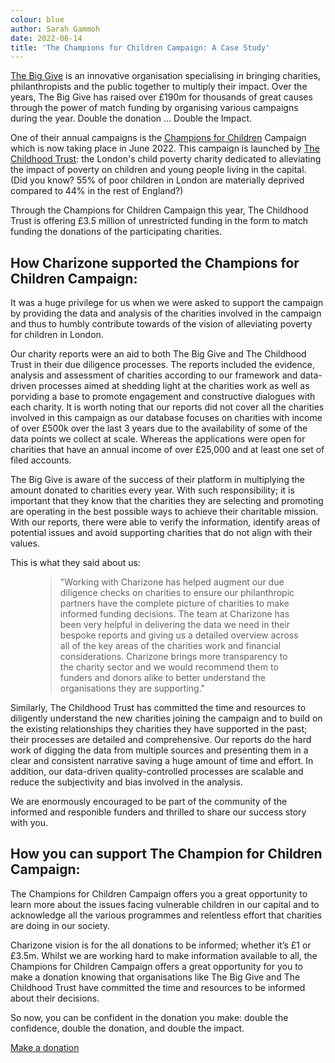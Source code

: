 ```yaml
---
colour: blue
author: Sarah Gammoh
date: 2022-06-14
title: 'The Champions for Children Campaign: A Case Study'
---
```


[The Big Give](https://donate.thebiggive.org.uk/) is an innovative organisation specialising in bringing charities, philanthropists and the public together to multiply their impact. Over the years, The Big Give has raised over &pound;190m for thousands of great causes through the power of match funding by organising various campaigns during the year. Double the donation &mldr; Double the Impact.

One of their annual campaigns is the [Champions for Children](https://donate.thebiggive.org.uk/champions-for-children-2022) Campaign which is now taking place in June 2022. This campaign is launched by [The Childhood Trust](https://www.childhoodtrust.org.uk/): the London&apos;s child poverty charity dedicated to alleviating the impact of poverty on children and young people living in the capital. (Did you know? 55% of poor children in London are materially deprived compared to 44% in the rest of England?)

Through the Champions for Children Campaign this year, The Childhood Trust is offering &pound;3.5 million of unrestricted funding in the form to match funding the donations of the participating charities.

## How Charizone supported the Champions for Children Campaign: 

It was a huge privilege for us when we were asked to support the campaign by providing the data and analysis of the charities involved in the campaign and thus to humbly contribute towards of the vision of alleviating poverty for children in London.  

Our charity reports were an aid to both The Big Give and The Childhood Trust in their due diligence processes. The reports included the evidence, analysis and assessment of charities according to our framework and data-driven processes aimed at shedding light at the charities work as well as porviding a base to promote engagement and constructive dialogues with each charity. It is worth noting that our reports did not cover all the charities involved in this campaign as our database focuses on charities with income of over &pound;500k over the last 3 years due to the availability of some of the data points we collect at scale. Whereas the applications were open for charities that have an annual income of over &pound;25,000 and at least one set of filed accounts.

The Big Give is aware of the success of their platform in multiplying the amount donated to charities every year. With such responsibility; it is important that they  know that the charities they are selecting and promoting are operating in the best possible ways to achieve their charitable mission. With our reports, there were able to verify the information, identify areas of potential issues and avoid supporting charities that do not align with their values.  

This is what they said about us: 

<figure class="quote">
    <blockquote cite="The Big Give">
        <p>&quot;Working with Charizone has helped augment our due diligence checks on charities to ensure our philanthropic partners have the complete picture of charities to make informed funding decisions. The team at Charizone has been very helpful in delivering the data we need in their bespoke reports and giving us a detailed overview across all of the key areas of the charities work and financial considerations. Charizone brings more transparency to the charity sector and we would recommend them to funders and donors alike to better understand the organisations they are supporting.&quot;</p>
    </blockquote>
</figure>

Similarly, The Childhood Trust has committed the time and resources to diligently understand the new charities joining the campaign and to build on the existing relationships they charities they have supported in the past; their processes are detailed and comprehensive. Our reports do the hard work of digging the data from multiple sources and presenting them in a clear and consistent narrative saving a huge amount of time and effort. In addition, our data-driven quality-controlled processes are scalable and reduce the subjectivity and bias involved in the analysis. 

We are enormously encouraged to be part of the community of the informed and responible funders and thrilled to share our success story with you. 

## How you can support The Champion for Children Campaign: 

The Champions for Children Campaign offers you a great opportunity to learn more about the issues facing vulnerable children in our capital and to acknowledge all the various programmes and relentless effort that charities are doing in our society. 

Charizone vision is for the all donations to be informed; whether it&rsquo;s &pound;1 or &pound;3.5m. Whilst we are working hard to make information available to all, the Champions for Children Campaign offers a great opportunity for you to make a donation knowing that organisations like The Big Give and The Childhood Trust have committed the time and resources to be informed about their decisions. 

So now, you can be confident in the donation you make: double the confidence, double the donation, and double the impact.  

<a href="https://donate.thebiggive.org.uk/champions-for-children-2022" class="btn bg-purple color-white">Make a donation</a>
